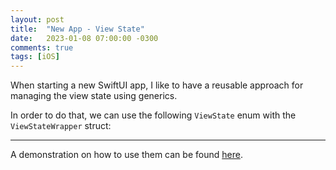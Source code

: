 ```yaml
---
layout: post
title:  "New App - View State"
date:   2023-01-08 07:00:00 -0300
comments: true
tags: [iOS]
---
```


When starting a new SwiftUI app, I like to have a reusable approach for managing the view state using generics.

In order to do that, we can use the following `ViewState` enum with the `ViewStateWrapper` struct:

<script src="https://gist.github.com/mdb1/e3a65b84ccc3340b27b524fd05b6eced.js"></script>

---

A demonstration on how to use them can be found [here](https://gist.github.com/mdb1/dd71a798e7a9a5e91c4fc9885f990d93).